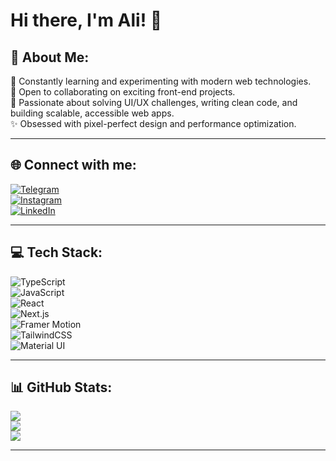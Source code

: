 # Hi there, I'm Ali! 👋

## 💫 About Me:
🌱 Constantly learning and experimenting with modern web technologies.  
🤝 Open to collaborating on exciting front-end projects.  
🧩 Passionate about solving UI/UX challenges, writing clean code, and building scalable, accessible web apps.  
✨ Obsessed with pixel-perfect design and performance optimization.

---

## 🌐 Connect with me:
[![Telegram](https://img.shields.io/badge/Telegram-2CA5E0?style=for-the-badge&logo=telegram&logoColor=white)](https://t.me/alisadatdev)  
[![Instagram](https://img.shields.io/badge/Instagram-%23E4405F.svg?style=for-the-badge&logo=Instagram&logoColor=white)](https://instagram.com/mhmd.ali.sadat)  
[![LinkedIn](https://img.shields.io/badge/LinkedIn-%230077B5.svg?style=for-the-badge&logo=linkedin&logoColor=white)](https://linkedin.com/in/mhmdalisadat)

---

## 💻 Tech Stack:
![TypeScript](https://img.shields.io/badge/TypeScript-%23007ACC.svg?style=for-the-badge&logo=typescript&logoColor=white)  
![JavaScript](https://img.shields.io/badge/JavaScript-F7DF1E?style=for-the-badge&logo=javascript&logoColor=black)  
![React](https://img.shields.io/badge/React-%2320232a.svg?style=for-the-badge&logo=react&logoColor=%2361DAFB)  
![Next.js](https://img.shields.io/badge/Next.js-black?style=for-the-badge&logo=next.js&logoColor=white)  
![Framer Motion](https://img.shields.io/badge/Framer--Motion-0055FF?style=for-the-badge&logo=framer&logoColor=white)  
![TailwindCSS](https://img.shields.io/badge/TailwindCSS-%2338B2AC.svg?style=for-the-badge&logo=tailwind-css&logoColor=white)  
![Material UI](https://img.shields.io/badge/MUI-%230081CB.svg?style=for-the-badge&logo=mui&logoColor=white)

---

## 📊 GitHub Stats:
![](https://github-readme-stats.vercel.app/api?username=mhmdalisadat&theme=tokyonight&hide_border=false&include_all_commits=true&count_private=true)  
![](https://github-readme-streak-stats.herokuapp.com/?user=mhmdalisadat&theme=tokyonight&hide_border=false)  
![](https://github-readme-stats.vercel.app/api/top-langs/?username=mhmdalisadat&theme=tokyonight&hide_border=false&layout=compact&langs_count=10)

---

<!-- Generated with ❤️ by Ali | Powered by GPRM (https://gprm.itsvg.in) -->
